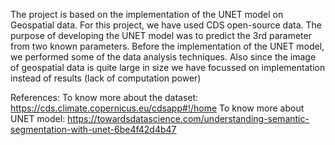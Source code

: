 The project is based on the implementation of the UNET model on Geospatial data. For this project, we have used CDS open-source data. 
The purpose of developing the UNET model was to predict the 3rd parameter from two known parameters.
Before the implementation of the UNET model, we performed some of the data analysis techniques. 
Also since the image of geospatial data is quite large in size we have focussed on implementation instead of results (lack of computation power)

References:
To know more about the dataset: https://cds.climate.copernicus.eu/cdsapp#!/home
To know more about UNET model: https://towardsdatascience.com/understanding-semantic-segmentation-with-unet-6be4f42d4b47
